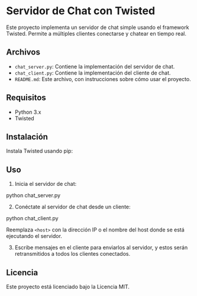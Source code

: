 # Servidor de Chat con Twisted

Este proyecto implementa un servidor de chat simple usando el framework Twisted. Permite a múltiples clientes conectarse y chatear en tiempo real.

## Archivos

- `chat_server.py`: Contiene la implementación del servidor de chat.
- `chat_client.py`: Contiene la implementación del cliente de chat.
- `README.md`: Este archivo, con instrucciones sobre cómo usar el proyecto.

## Requisitos

- Python 3.x
- Twisted

## Instalación

Instala Twisted usando pip:

## Uso

1. Inicia el servidor de chat:

python chat_server.py


2. Conéctate al servidor de chat desde un cliente:

python chat_client.py <host>

Reemplaza `<host>` con la dirección IP o el nombre del host donde se está ejecutando el servidor.

3. Escribe mensajes en el cliente para enviarlos al servidor, y estos serán retransmitidos a todos los clientes conectados.

## Licencia

Este proyecto está licenciado bajo la Licencia MIT.
